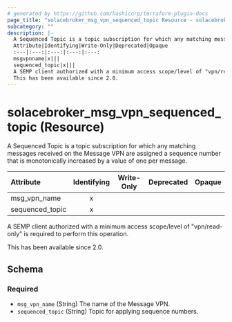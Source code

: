 ```yaml
---
# generated by https://github.com/hashicorp/terraform-plugin-docs
page_title: "solacebroker_msg_vpn_sequenced_topic Resource - solacebroker"
subcategory: ""
description: |-
  A Sequenced Topic is a topic subscription for which any matching messages received on the Message VPN are assigned a sequence number that is monotonically increased by a value of one per message.
  Attribute|Identifying|Write-Only|Deprecated|Opaque
  :---|:---:|:---:|:---:|:---:
  msgvpnname|x|||
  sequenced_topic|x|||
  A SEMP client authorized with a minimum access scope/level of "vpn/read-only" is required to perform this operation.
  This has been available since 2.0.
---
```


# solacebroker_msg_vpn_sequenced_topic (Resource)

A Sequenced Topic is a topic subscription for which any matching messages received on the Message VPN are assigned a sequence number that is monotonically increased by a value of one per message.


Attribute|Identifying|Write-Only|Deprecated|Opaque
:---|:---:|:---:|:---:|:---:
msg_vpn_name|x|||
sequenced_topic|x|||



A SEMP client authorized with a minimum access scope/level of "vpn/read-only" is required to perform this operation.

This has been available since 2.0.



<!-- schema generated by tfplugindocs -->
## Schema

### Required

- `msg_vpn_name` (String) The name of the Message VPN.
- `sequenced_topic` (String) Topic for applying sequence numbers.

